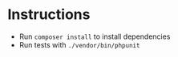 # Instructions

- Run `composer install` to install dependencies
- Run tests with `./vendor/bin/phpunit`
